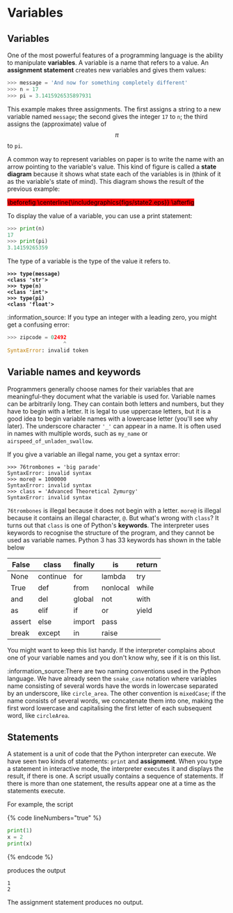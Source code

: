 # Variables

## Variables

One of the most powerful features of a programming language is the ability to manipulate **variables**. A variable is a name that refers to a value. An **assignment statement** creates new variables and gives them values:

```python
>>> message = 'And now for something completely different' 
>>> n = 17 
>>> pi = 3.1415926535897931
```

This example makes three assignments. The first assigns a string to a new variable named  `message`; the second gives the integer `17` to `n`; the third assigns the (approximate) value of $$\pi$$to `pi`.

A common way to represent variables on paper is to write the name with an arrow pointing to the variable's value. This kind of figure is called a **state diagram** because it shows what state each of the variables is in (think of it as the variable's state of mind). This diagram shows the result of the previous example:

<mark style="background-color:red;">\beforefig \centerline{\includegraphics{figs/state2.eps\}} \afterfig</mark>

To display the value of a variable, you can use a print statement:

```python
>>> print(n) 
17 
>>> print(pi) 
3.14159265359
```

&#x20;The type of a variable is the type of the value it refers to.

<pre class="language-python"><code class="lang-python"><strong>>>> type(message)
</strong><strong>&#x3C;class 'str'> 
</strong><strong>>>> type(n) 
</strong><strong>&#x3C;class 'int'> 
</strong><strong>>>> type(pi) 
</strong><strong>&#x3C;class 'float'>
</strong></code></pre>

:information\_source: If you type an integer with a leading zero, you might get a confusing error:

```python
>>> zipcode = 02492 
                  ^
SyntaxError: invalid token 
```

## Variable names and keywords

Programmers generally choose names for their variables that are meaningful-they document what the variable is used for. Variable names can be arbitrarily long. They can contain both letters and numbers, but they have to begin with a letter. It is legal to use uppercase letters, but it is a good idea to begin variable names with a lowercase letter (you'll see why later). The underscore character `'_'` can appear in a name. It is often used in names with multiple words, such as `my_name` or `airspeed_of_unladen_swallow`.

If you give a variable an illegal name, you get a syntax error:

```
>>> 76trombones = 'big parade' 
SyntaxError: invalid syntax 
>>> more@ = 1000000 
SyntaxError: invalid syntax 
>>> class = 'Advanced Theoretical Zymurgy' 
SyntaxError: invalid syntax 
```

`76trombones` is illegal because it does not begin with a letter.  `more@` is illegal because it contains an illegal character, `@`. But what's wrong with `class`? It turns out that  `class` is one of Python's  **keywords**. The interpreter uses keywords to recognise the structure of the program, and they cannot be used as variable names. Python 3 has 33 keywords has shown in the table below

| False  | class    | finally | is       | return |
| ------ | -------- | ------- | -------- | ------ |
| None   | continue | for     | lambda   | try    |
| True   | def      | from    | nonlocal | while  |
| and    | del      | global  | not      | with   |
| as     | elif     | if      | or       | yield  |
| assert | else     | import  | pass     |        |
| break  | except   | in      | raise    |        |

You might want to keep this list handy. If the interpreter complains about one of your variable names and you don't know why, see if it is on this list.

:information\_source:There are two naming conventions used in the Python language. We have already seen the `snake_case` notation where variables name consisting of several words have the words in lowercase separated by an underscore, like `circle_area`. The other convention is `mixedCase`; if the name consists of several words, we concatenate them into one, making the first word lowercase and capitalising the first letter of each subsequent word, like `circleArea`.

## Statements

A statement is a unit of code that the Python interpreter can execute. We have seen two kinds of statements: `print` and **assignment**.  When you type a statement in interactive mode, the interpreter executes it and displays the result, if there is one. A script usually contains a sequence of statements. If there is more than one statement, the results appear one at a time as the statements execute.

For example, the script

{% code lineNumbers="true" %}
```python
print(1) 
x = 2 
print(x) 
```
{% endcode %}

produces the output

```
1
2
```

The assignment statement produces no output.
